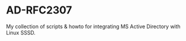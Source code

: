 # AD-RFC2307

My collection of scripts & howto for integrating MS Active Directory with Linux SSSD.
